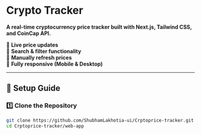 # Crypto Tracker

**A real-time cryptocurrency price tracker built with Next.js, Tailwind CSS, and CoinCap API.**

🔹 **Live price updates**  
🔹 **Search & filter functionality**  
🔹 **Manually refresh prices**  
🔹 **Fully responsive (Mobile & Desktop)**

---

## **📌 Setup Guide**

### **1️⃣ Clone the Repository**

```sh
git clone https://github.com/ShubhamLakhotia-ui/Crptoprice-tracker.git
cd Crptoprice-tracker/web-app
```
